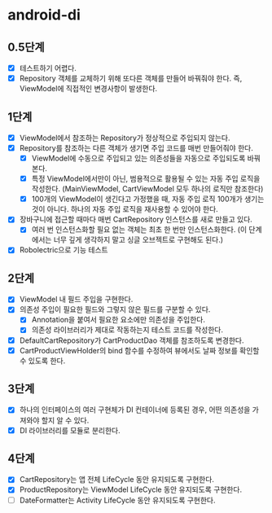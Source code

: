 # android-di

## 0.5단계

- [x] 테스트하기 어렵다.
- [x] Repository 객체를 교체하기 위해 또다른 객체를 만들어 바꿔줘야 한다. 즉, ViewModel에 직접적인 변경사항이 발생한다.

## 1단계

- [x] ViewModel에서 참조하는 Repository가 정상적으로 주입되지 않는다.
- [x] Repository를 참조하는 다른 객체가 생기면 주입 코드를 매번 만들어줘야 한다.
    - [x] ViewModel에 수동으로 주입되고 있는 의존성들을 자동으로 주입되도록 바꿔본다.
    - [x] 특정 ViewModel에서만이 아닌, 범용적으로 활용될 수 있는 자동 주입 로직을 작성한다. (MainViewModel, CartViewModel 모두 하나의
      로직만 참조한다)
    - [x] 100개의 ViewModel이 생긴다고 가정했을 때, 자동 주입 로직 100개가 생기는 것이 아니다. 하나의 자동 주입 로직을 재사용할 수 있어야
      한다.
- [x] 장바구니에 접근할 때마다 매번 CartRepository 인스턴스를 새로 만들고 있다.
    - [x] 여러 번 인스턴스화할 필요 없는 객체는 최초 한 번만 인스턴스화한다. (이 단계에서는 너무 깊게 생각하지 말고 싱글 오브젝트로 구현해도 된다.)
- [x] Robolectric으로 기능 테스트

## 2단계

- [x] ViewModel 내 필드 주입을 구현한다.
- [x] 의존성 주입이 필요한 필드와 그렇지 않은 필드를 구분할 수 있다.
    - [x] Annotation을 붙여서 필요한 요소에만 의존성을 주입한다.
    - [x] 의존성 라이브러리가 제대로 작동하는지 테스트 코드를 작성한다.
- [x] DefaultCartRepository가 CartProductDao 객체를 참조하도록 변경한다.
- [x] CartProductViewHolder의 bind 함수를 수정하여 뷰에서도 날짜 정보를 확인할 수 있도록 한다.

## 3단계

- [x] 하나의 인터페이스의 여러 구현체가 DI 컨테이너에 등록된 경우, 어떤 의존성을 가져와야 할지 알 수 있다.
- [x] DI 라이브러리를 모듈로 분리한다.

## 4단계

- [x] CartRepository는 앱 전체 LifeCycle 동안 유지되도록 구현한다.
- [x] ProductRepository는 ViewModel LifeCycle 동안 유지되도록 구현한다.
- [ ] DateFormatter는 Activity LifeCycle 동안 유지되도록 구현한다.
